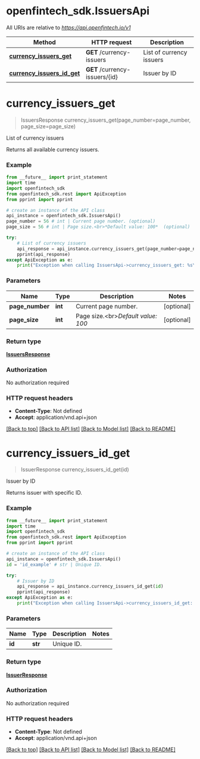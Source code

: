 # openfintech_sdk.IssuersApi

All URIs are relative to *https://api.openfintech.io/v1*

Method | HTTP request | Description
------------- | ------------- | -------------
[**currency_issuers_get**](IssuersApi.md#currency_issuers_get) | **GET** /currency-issuers | List of currency issuers
[**currency_issuers_id_get**](IssuersApi.md#currency_issuers_id_get) | **GET** /currency-issuers/{id} | Issuer by ID


# **currency_issuers_get**
> IssuersResponse currency_issuers_get(page_number=page_number, page_size=page_size)

List of currency issuers

Returns all available currency issuers. 

### Example 
```python
from __future__ import print_statement
import time
import openfintech_sdk
from openfintech_sdk.rest import ApiException
from pprint import pprint

# create an instance of the API class
api_instance = openfintech_sdk.IssuersApi()
page_number = 56 # int | Current page number. (optional)
page_size = 56 # int | Page size.<br>*Default value: 100*  (optional)

try: 
    # List of currency issuers
    api_response = api_instance.currency_issuers_get(page_number=page_number, page_size=page_size)
    pprint(api_response)
except ApiException as e:
    print("Exception when calling IssuersApi->currency_issuers_get: %s\n" % e)
```

### Parameters

Name | Type | Description  | Notes
------------- | ------------- | ------------- | -------------
 **page_number** | **int**| Current page number. | [optional] 
 **page_size** | **int**| Page size.&lt;br&gt;*Default value: 100*  | [optional] 

### Return type

[**IssuersResponse**](IssuersResponse.md)

### Authorization

No authorization required

### HTTP request headers

 - **Content-Type**: Not defined
 - **Accept**: application/vnd.api+json

[[Back to top]](#) [[Back to API list]](../README.md#documentation-for-api-endpoints) [[Back to Model list]](../README.md#documentation-for-models) [[Back to README]](../README.md)

# **currency_issuers_id_get**
> IssuerResponse currency_issuers_id_get(id)

Issuer by ID

Returns issuer with specific ID. 

### Example 
```python
from __future__ import print_statement
import time
import openfintech_sdk
from openfintech_sdk.rest import ApiException
from pprint import pprint

# create an instance of the API class
api_instance = openfintech_sdk.IssuersApi()
id = 'id_example' # str | Unique ID.

try: 
    # Issuer by ID
    api_response = api_instance.currency_issuers_id_get(id)
    pprint(api_response)
except ApiException as e:
    print("Exception when calling IssuersApi->currency_issuers_id_get: %s\n" % e)
```

### Parameters

Name | Type | Description  | Notes
------------- | ------------- | ------------- | -------------
 **id** | **str**| Unique ID. | 

### Return type

[**IssuerResponse**](IssuerResponse.md)

### Authorization

No authorization required

### HTTP request headers

 - **Content-Type**: Not defined
 - **Accept**: application/vnd.api+json

[[Back to top]](#) [[Back to API list]](../README.md#documentation-for-api-endpoints) [[Back to Model list]](../README.md#documentation-for-models) [[Back to README]](../README.md)

